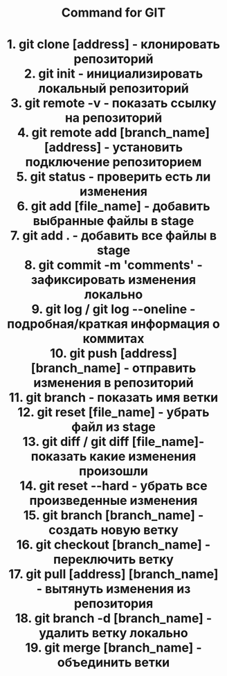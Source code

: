 <h1 align="center">Command for GIT<h1>
<div align="center">
1. git clone [address] - клонировать репозиторий
<br>
2. git init - инициализировать локальный репозиторий
<br>
3. git remote -v - показать ссылку на репозиторий
<br>
4. git remote add [branch_name] [address] - установить подключение репозиторием
<br>
5. git status - проверить есть ли изменения
<br>
6. git add [file_name] - добавить выбранные файлы в stage
<br>
7. git add . - добавить все файлы в stage
<br>
8. git commit -m 'comments' - зафиксировать изменения локально
<br>
9. git log / git log --oneline - подробная/краткая информация о коммитах
<br>
10. git push [address] [branch_name] - отправить изменения в репозиторий
<br>
11. git branch - показать имя ветки
<br>
12. git reset [file_name] - убрать файл из stage
<br>
13. git diff / git diff [file_name]- показать какие изменения произошли
<br>
14. git reset --hard - убрать все произведенные изменения
<br>
15. git branch [branch_name] - создать новую ветку
<br>
16. git checkout [branch_name] - переключить ветку
<br>
17. git pull [address] [branch_name] - вытянуть изменения из репозитория
<br>
18. git branch -d [branch_name] - удалить ветку локально
<br>
19. git merge [branch_name] - объединить ветки
</div>